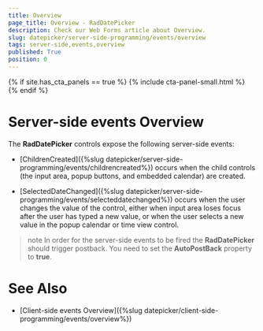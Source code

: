 ```yaml
---
title: Overview
page_title: Overview - RadDatePicker
description: Check our Web Forms article about Overview.
slug: datepicker/server-side-programming/events/overview
tags: server-side,events,overview
published: True
position: 0
---
```


{% if site.has_cta_panels == true %}
{% include cta-panel-small.html %}
{% endif %}

# Server-side events Overview



The **RadDatePicker** controls expose the following server-side events:

* [ChildrenCreated]({%slug datepicker/server-side-programming/events/childrencreated%}) occurs when the child controls (the input area, popup buttons, and embedded calendar) are created.

* [SelectedDateChanged]({%slug datepicker/server-side-programming/events/selecteddatechanged%}) occurs when the user changes the value of the control, either when input area loses focus after the user has typed a new value, or when the user selects a new value in the popup calendar or time view control.


>note In order for the server-side events to be fired the **RadDatePicker** should trigger postback. You need to set the **AutoPostBack** property to **true**.
>


# See Also

 * [Client-side events Overview]({%slug datepicker/client-side-programming/events/overview%})
